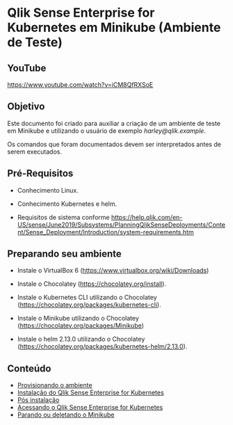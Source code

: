 # **Qlik Sense Enterprise for Kubernetes em Minikube** (Ambiente de Teste)


## YouTube
https://www.youtube.com/watch?v=iCM8QfRXSoE

## Objetivo
Este documento foi criado para auxiliar a criação de um ambiente de teste em Minikube e utilizando o usuário de exemplo _harley@qlik.example_.

Os comandos que foram documentados devem ser interpretados antes de serem executados. 


## Pré-Requisitos

* Conhecimento Linux.

* Conhecimento Kubernetes e helm.

* Requisitos de sistema conforme https://help.qlik.com/en-US/sense/June2019/Subsystems/PlanningQlikSenseDeployments/Content/Sense_Deployment/Introduction/system-requirements.htm



## Preparando seu ambiente

* Instale o VirtualBox 6 (https://www.virtualbox.org/wiki/Downloads)

* Instale o Chocolatey (https://chocolatey.org/install).

* Instale o Kubernetes CLI utilizando o Chocolatey (https://chocolatey.org/packages/kubernetes-cli).

* Instale o Minikube utilizando o Chocolatey (https://chocolatey.org/packages/Minikube)

* Instale o helm 2.13.0 utilizando o Chocolatey (https://chocolatey.org/packages/kubernetes-helm/2.13.0).

## Conteúdo

* [Provisionando o ambiente](PROVISIONING.md)
* [Instalação do Qlik Sense Enterprise for Kubernetes](INSTALL.md)
* [Pós instalação](PINSTALL.md)
* [Acessando o Qlik Sense Enterprise for Kubernetes](ACCESS.md)
* [Parando ou deletando o Minikube](STOP_DELETE.md)
